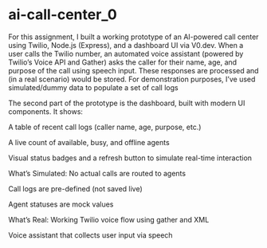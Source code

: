 # ai-call-center_0

For this assignment, I built a working prototype of an AI-powered call center using Twilio, Node.js (Express), and a dashboard UI via V0.dev.
When a user calls the Twilio number, an automated voice assistant (powered by Twilio’s Voice API and Gather) asks the caller for their name, age, and purpose of the call using speech input. These responses are processed and (in a real scenario) would be stored. For demonstration purposes, I’ve used simulated/dummy data to populate a set of call logs

The second part of the prototype is the dashboard, built with modern UI components. It shows:

A table of recent call logs (caller name, age, purpose, etc.)

A live count of available, busy, and offline agents

Visual status badges and a refresh button to simulate real-time interaction

What’s Simulated:
No actual calls are routed to agents

Call logs are pre-defined (not saved live)

Agent statuses are mock values

What’s Real:
Working Twilio voice flow using gather and XML

Voice assistant that collects user input via speech

